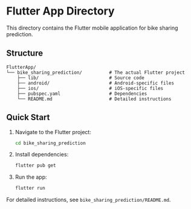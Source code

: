 # Flutter App Directory

This directory contains the Flutter mobile application for bike sharing prediction.

## Structure

```
FlutterApp/
└── bike_sharing_prediction/          # The actual Flutter project
    ├── lib/                          # Source code
    ├── android/                      # Android-specific files
    ├── ios/                          # iOS-specific files
    ├── pubspec.yaml                  # Dependencies
    └── README.md                     # Detailed instructions
```

## Quick Start

1. Navigate to the Flutter project:
   ```bash
   cd bike_sharing_prediction
   ```

2. Install dependencies:
   ```bash
   flutter pub get
   ```

3. Run the app:
   ```bash
   flutter run
   ```

For detailed instructions, see `bike_sharing_prediction/README.md`. 